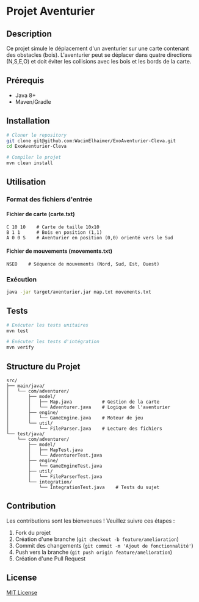 # Projet Aventurier

## Description
Ce projet simule le déplacement d'un aventurier sur une carte contenant des obstacles (bois). L'aventurier peut se déplacer dans quatre directions (N,S,E,O) et doit éviter les collisions avec les bois et les bords de la carte.

## Prérequis
- Java 8+
- Maven/Gradle

## Installation
```bash
# Cloner le repository
git clone git@github.com:WacimElhaimer/ExoAventurier-Cleva.git
cd ExoAventurier-Cleva

# Compiler le projet
mvn clean install
```

## Utilisation
### Format des fichiers d'entrée

#### Fichier de carte (carte.txt)
```
C 10 10    # Carte de taille 10x10
B 1 1      # Bois en position (1,1)
A 0 0 S    # Aventurier en position (0,0) orienté vers le Sud
```

#### Fichier de mouvements (movements.txt)
```
NSEO    # Séquence de mouvements (Nord, Sud, Est, Ouest)
```

### Exécution
```bash
java -jar target/aventurier.jar map.txt movements.txt
```

## Tests
```bash
# Exécuter les tests unitaires
mvn test

# Exécuter les tests d'intégration
mvn verify
```

## Structure du Projet
```
src/
├── main/java/
│   └── com/adventurer/
│       ├── model/
│       │   ├── Map.java           # Gestion de la carte
│       │   └── Adventurer.java    # Logique de l'aventurier
│       ├── engine/
│       │   └── GameEngine.java    # Moteur de jeu
│       └── util/
│           └── FileParser.java    # Lecture des fichiers
└── test/java/
    └── com/adventurer/
        ├── model/
        │   ├── MapTest.java
        │   └── AdventurerTest.java
        ├── engine/
        │   └── GameEngineTest.java
        ├── util/
        │   └── FileParserTest.java
        └── integration/
            └── IntegrationTest.java    # Tests du sujet
```
## Contribution
Les contributions sont les bienvenues ! Veuillez suivre ces étapes :
1. Fork du projet
2. Création d'une branche (`git checkout -b feature/amelioration`)
3. Commit des changements (`git commit -m 'Ajout de fonctionnalité'`)
4. Push vers la branche (`git push origin feature/amelioration`)
5. Création d'une Pull Request

## License
[MIT License](LICENSE) 